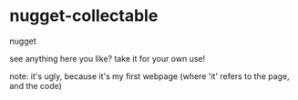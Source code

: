 # nugget-collectable
nugget

see anything here you like? take it for your own use!

note: it's ugly, because it's my first webpage (where 'it' refers to the page, and the code)
